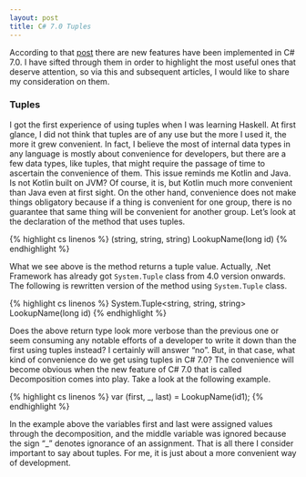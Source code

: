 ```yaml
---
layout: post
title: C# 7.0 Tuples
---
```


According to that [post](https://blogs.msdn.microsoft.com/dotnet/2017/03/09/new-features-in-c-7-0/) there are new features have been implemented in C# 7.0. I have sifted through them in order to highlight the most useful ones that deserve attention, so via this and subsequent articles, I would like to share my consideration on them.

### Tuples

I got the first experience of using tuples when I was learning Haskell. At first glance, I did not think that tuples are of any use but the more I used it, the more it grew convenient. In fact, I believe the most of internal data types in any language is mostly about convenience for developers, but there are a few data types, like tuples, that might require the passage of time to ascertain the convenience of them. This issue reminds me Kotlin and Java. Is not Kotlin built on JVM? Of course, it is, but Kotlin much more convenient than Java even at first sight. On the other hand, convenience does not make things obligatory because if a thing is convenient for one group, there is no guarantee that same thing will be convenient for another group.
Let’s look at the declaration of the method that uses tuples.

{% highlight cs linenos %}
(string, string, string) LookupName(long id)
{% endhighlight %}

What we see above is the method returns a tuple value. Actually, .Net Framework has already got `System.Tuple` class from 4.0 version onwards. The following is rewritten version of the method using `System.Tuple` class.

{% highlight cs linenos %}
System.Tuple<string, string, string> LookupName(long id)
{% endhighlight %}

Does the above return type look more verbose than the previous one or seem consuming any notable efforts of a developer to write it down than the first using tuples instead? I certainly will answer “no”. But, in that case, what kind of convenience do we get using tuples in C# 7.0? The convenience will become obvious when the new feature of C# 7.0 that is called Decomposition comes into play. Take a look at the following example.

{% highlight cs linenos %}
var (first, _, last) = LookupName(id1);
{% endhighlight %}

In the example above the variables first and last were assigned values through the decomposition, and the middle variable was ignored because the sign “_” denotes ignorance of an assignment. That is all there I consider important to say about tuples. For me, it is just about a more convenient way of development.
